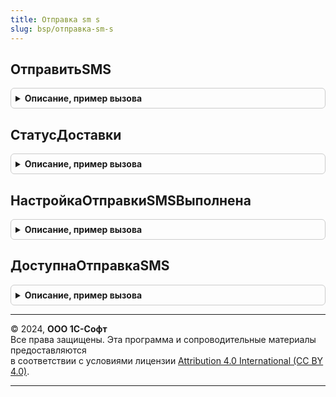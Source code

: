 ```yaml
---
title: Отправка sm s
slug: bsp/отправка-sm-s
---
```



## ОтправитьSMS
<details style="margin: 1em 0; padding: 0.5em; border: 1px solid #ccc; border-radius: 6px;">

<summary style="font-weight: bold; cursor: pointer;">Описание, пример вызова</summary>

```bsl

// Отправляет SMS через настроенного поставщика услуги, возвращает идентификатор сообщения.
//
// Параметры:
//  НомераПолучателей  - Массив из Строка - номера получателей в формате +7ХХХХХХХХХХ;
//  Текст              - Строка - текст сообщения, максимальная длина у операторов может быть разной;
//  ИмяОтправителя     - Строка - имя отправителя, которое будет отображаться вместо номера у получателей;
//  ПеревестиВТранслит - Булево - Истина, если требуется переводить текст сообщения в транслит перед отправкой.
//
// Возвращаемое значение:
//  Структура:
//    * ОтправленныеСообщения - Массив из Структура:
//      ** НомерПолучателя - Строка - номер получателя SMS.
//      ** ИдентификаторСообщения - Строка - идентификатор SMS, присвоенный провайдером для отслеживания доставки.
//    * ОписаниеОшибки - Строка - пользовательское представление ошибки, если пустая строка, то ошибки нет.
//
Функция ОтправитьSMS(НомераПолучателей, Знач Текст, ИмяОтправителя = Неопределено, ПеревестиВТранслит = Ложь) Экспорт
```

Пример вызова
```bsl
Результат = ОтправкаSMS.ОтправитьSMS(НомераПолучателей, Текст, ИмяОтправителя, ПеревестиВТранслит);
```
</details>

## СтатусДоставки
<details style="margin: 1em 0; padding: 0.5em; border: 1px solid #ccc; border-radius: 6px;">

<summary style="font-weight: bold; cursor: pointer;">Описание, пример вызова</summary>

```bsl

// Запрашивает статус доставки сообщения у поставщика услуг.
//
// Параметры:
//  ИдентификаторСообщения - Строка - идентификатор, присвоенный SMS при отправке;
//
// Возвращаемое значение:
//  Строка - статус доставки сообщения, который вернул поставщик услуг:
//           "НеОтправлялось" - сообщение еще не было обработано поставщиком услуг (в очереди);
//           "Отправляется"   - сообщение стоит в очереди на отправку у провайдера;
//           "Отправлено"     - сообщение отправлено, ожидается подтверждение о доставке;
//           "НеОтправлено"   - сообщение не отправлено (недостаточно средств на счете, перегружена сеть оператора);
//           "Доставлено"     - сообщение доставлено адресату;
//           "НеДоставлено"   - сообщение не удалось доставить (абонент недоступен, время ожидания подтверждения
//                              доставки от абонента истекло);
//           "Ошибка"         - не удалось получить статус у поставщика услуг (статус неизвестен).
//
Функция СтатусДоставки(Знач ИдентификаторСообщения) Экспорт
```

Пример вызова
```bsl
Результат = ОтправкаSMS.СтатусДоставки(ИдентификаторСообщения) 
```
</details>

## НастройкаОтправкиSMSВыполнена
<details style="margin: 1em 0; padding: 0.5em; border: 1px solid #ccc; border-radius: 6px;">

<summary style="font-weight: bold; cursor: pointer;">Описание, пример вызова</summary>

```bsl

// Проверяет правильность сохраненных настроек отправки SMS.
//
// Возвращаемое значение:
//  Булево - Истина, если отправка SMS уже настроена.
//
Функция НастройкаОтправкиSMSВыполнена() Экспорт
```

Пример вызова
```bsl
Результат = ОтправкаSMS.НастройкаОтправкиSMSВыполнена() 
```
</details>

## ДоступнаОтправкаSMS
<details style="margin: 1em 0; padding: 0.5em; border: 1px solid #ccc; border-radius: 6px;">

<summary style="font-weight: bold; cursor: pointer;">Описание, пример вызова</summary>

```bsl

// Проверяет возможность отправки SMS для текущего пользователя.
//
// Возвращаемое значение:
//  Булево - Истина, если отправка SMS настроена и у текущего пользователя достаточно прав для отправки SMS.
//
Функция ДоступнаОтправкаSMS() Экспорт
```

Пример вызова
```bsl
Результат = ОтправкаSMS.ДоступнаОтправкаSMS() 
```
</details>

---

© 2024, **ООО 1С-Софт**  
Все права защищены. Эта программа и сопроводительные материалы предоставляются  
в соответствии с условиями лицензии [Attribution 4.0 International (CC BY 4.0)](https://creativecommons.org/licenses/by/4.0/legalcode).

---
